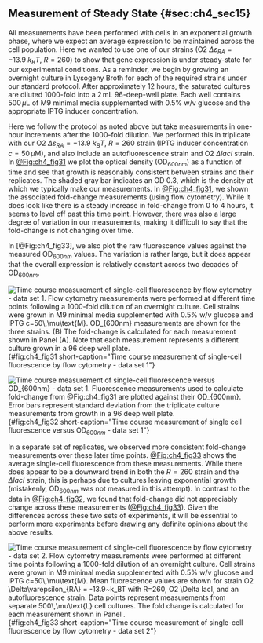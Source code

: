 ## Measurement of Steady State {#sec:ch4_sec15}

All measurements have been performed with cells in an exponential growth phase,
where we expect an average expression to be maintained across the cell
population. Here we wanted to use one of our strains (O2 $\Delta\varepsilon_{RA}
= -13.9\ k_BT$, $R=260$) to show that gene expression is under steady-state for
our experimental conditions. As a reminder, we begin by growing an overnight
culture in Lysogeny Broth for each of the required strains under our standard
protocol. After approximately $12$ hours, the saturated cultures are diluted
1000-fold into a $2\,\text{mL}$ 96-deep-well plate. Each well contains
$500\,\mu\text{L}$ of M9 minimal media supplemented with 0.5% w/v glucose and
the appropriate IPTG inducer concentration.

Here we follow the protocol as noted above but take measurements in one-hour
increments after the 1000-fold dilution. We performed this in triplicate with
our O2 $\Delta\varepsilon_{RA} = -13.9\ k_BT$, $R=260$ strain (IPTG inducer
concentration $c=50\,\mu\text{M}$), and also include an autofluorescence strain
and O2 $\Delta lacI$ strain. In [@Fig:ch4_fig31](A) we plot the optical density
(OD$_{600nm}$) as a function of time and see that growth is reasonably
consistent between strains and their replicates. The shaded gray bar indicates
an OD 0.3, which is the density at which we typically make our measurements. In
[@Fig:ch4_fig31](B), we shown the associated fold-change measurements (using
flow cytometry). While it does look like there is a steady increase in
fold-change from 0 to 4 hours, it seems to level off past this time point.
However, there was also a large degree of variation in our measurements, making
it difficult to say that the fold-change is not changing over time.

In [@Fig:ch4_fig33], we also plot the raw fluorescence values against the
measured OD$_{600nm}$ values. The variation is rather large, but it does appear
that the overall expression is relatively constant across two decades of
OD$_{600nm}$.

![**Time course measurement of single-cell fluorescence by flow cytometry - data
set 1**. Flow cytometry measurements were performed at different time points
following a 1000-fold dilution of an overnight culture. Cell strains were grown
in M9 minimal media supplemented with 0.5% w/v glucose and IPTG
$c=50\,\mu\text{M}$. OD$_{600nm}$ measurements are shown for the three strains.
(B) The fold-change is calculated for each measurement shown in Panel (A). Note
that each measurement represents a different culture grown in a 96 deep well
plate.](ch4_fig31){#fig:ch4_fig31 short-caption="Time course measurement of
single-cell fluorescence by flow cytometry - data set 1"}

![**Time course measurement of single-cell fluorescence versus OD$_{600nm}$ -
data set 1**. Fluorescence measurements used to calculate fold-change from
[@Fig:ch4_fig31](B) are plotted against their OD$_{600nm}$. Error bars represent
standard deviation from the triplicate culture measurements from growth in a 96
deep well plate.](ch4_fig32){#fig:ch4_fig32 short-caption="Time course
measurement of single cell fluorescence versus OD$_{600nm}$ - data set 1"}

In a separate set of replicates, we observed more consistent fold-change
measurements over these later time points. [@Fig:ch4_fig33](A) shows the average
single-cell fluorescence from these measurements. While there does appear to be
a downward trend in both the $R=260$ strain and the $\Delta$*lacI* strain, this
is perhaps due to cultures leaving exponential growth (mistakenly, OD$_{600nm}$
was not measured in this attempt). In contrast to the data in
[@Fig:ch4_fig32](B), we found that fold-change did not appreciably change across
these measurements ([@Fig:ch4_fig33](B)). Given the differences across these two
sets of experiments, it will be essential to perform more experiments before
drawing any definite opinions about the above results.

![**Time course measurement of single-cell fluorescence by flow cytometry - data
set 2**. Flow cytometry measurements were performed at different time points
following a 1000-fold dilution of an overnight culture. Cell strains were grown
in M9 minimal media supplemented with 0.5% w/v glucose and IPTG
$c=50\,\mu\text{M}$. Mean fluorescence values are shown for strain O2
$\Delta\varepsilon_{RA} = -13.9~k_BT$ with $R=260$, O2 $\Delta lacI$, and an
autofluorescence strain. Data points represent measurements from separate
$500\,\mu\text{L}$ cell cultures. The fold change is calculated for each
measurement shown in Panel .](ch4_fig33){#fig:ch4_fig33 short-caption="Time
course measurement of single-cell fluorescence by flow cytometry - data set 2"}
